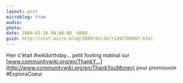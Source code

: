 ```yaml
---
layout: post
microblog: true
audio: 
photo: 
date: 2009-03-26 00:00:00 -0000
guid: http://xtof.micro.blog/2009/03/26/t1392780887.html
---
```

Hier c'était #wikibirthday... petit footing matinal sur [www.communitywiki.org/en/ThankY...](http://www.communitywiki.org/en/ThankYouMoney) pour promouvoir #ExploraCoeur
